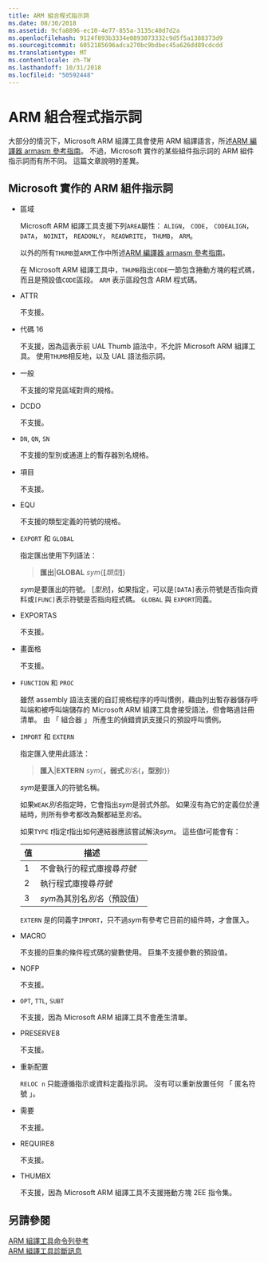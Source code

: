 ```yaml
---
title: ARM 組合程式指示詞
ms.date: 08/30/2018
ms.assetid: 9cfa8896-ec10-4e77-855a-3135c40d7d2a
ms.openlocfilehash: 9124f893b3334e0893073332c9d5f5a1388373d9
ms.sourcegitcommit: 6052185696adca270bc9bdbec45a626dd89cdcdd
ms.translationtype: MT
ms.contentlocale: zh-TW
ms.lasthandoff: 10/31/2018
ms.locfileid: "50592448"
---
```

# <a name="arm-assembler-directives"></a>ARM 組合程式指示詞

大部分的情況下，Microsoft ARM 組譯工具會使用 ARM 組譯語言，所述[ARM 編譯器 armasm 參考指南](http://infocenter.arm.com/help/topic/com.arm.doc.dui0802b/index.html)。 不過，Microsoft 實作的某些組件指示詞的 ARM 組件指示詞而有所不同。 這篇文章說明的差異。

## <a name="microsoft-implementations-of-arm-assembly-directives"></a>Microsoft 實作的 ARM 組件指示詞

- 區域

   Microsoft ARM 組譯工具支援下列`AREA`屬性： `ALIGN`， `CODE`， `CODEALIGN`， `DATA`， `NOINIT`， `READONLY`， `READWRITE`， `THUMB`， `ARM`。

   以外的所有`THUMB`並`ARM`工作中所述[ARM 編譯器 armasm 參考指南](http://infocenter.arm.com/help/topic/com.arm.doc.dui0802b/index.html)。

   在 Microsoft ARM 組譯工具中，`THUMB`指出`CODE`一節包含捲動方塊的程式碼，而且是預設值`CODE`區段。  `ARM` 表示區段包含 ARM 程式碼。

- ATTR

   不支援。

- 代碼 16

   不支援，因為這表示前 UAL Thumb 語法中，不允許 Microsoft ARM 組譯工具。  使用`THUMB`相反地，以及 UAL 語法指示詞。

- 一般

   不支援的常見區域對齊的規格。

- DCDO

   不支援。

- `DN`, `QN`, `SN`

   不支援的型別或通道上的暫存器別名規格。

- 項目

   不支援。

- EQU

   不支援的類型定義的符號的規格。

- `EXPORT` 和 `GLOBAL`

   指定匯出使用下列語法：

   > **匯出**|**GLOBAL** <em>sym</em>{**[**<em>類型</em>**]**}

   *sym*是要匯出的符號。  [*型別*]，如果指定，可以是`[DATA]`表示符號是否指向資料或`[FUNC]`表示符號是否指向程式碼。 `GLOBAL` 與 `EXPORT`同義。

- EXPORTAS

   不支援。

- 畫面格

   不支援。

- `FUNCTION` 和 `PROC`

   雖然 assembly 語法支援的自訂規格程序的呼叫慣例，藉由列出暫存器儲存呼叫端和被呼叫端儲存的 Microsoft ARM 組譯工具會接受語法，但會略過註冊清單。  由 「 組合器 」 所產生的偵錯資訊支援只的預設呼叫慣例。

- `IMPORT` 和 `EXTERN`

   指定匯入使用此語法：

   > **匯入**|**EXTERN** *sym*{**，弱式***別名*{**，型別***t*}}

   *sym*是要匯入的符號名稱。

   如果`WEAK`*別名*指定時，它會指出*sym*是弱式外部。 如果沒有為它的定義位於連結時，則所有參考都改為繫都結至*別名*。

   如果`TYPE` *t*指定*t*指出如何連結器應該嘗試解決*sym*。  這些值*t*可能會有：

   |值|描述|
   |-|-|
   |1|不會執行的程式庫搜尋*符號*|
   |2|執行程式庫搜尋*符號*|
   |3|*sym*為其別名*別名*（預設值）|

   `EXTERN` 是的同義字`IMPORT`，只不過*sym*有參考它目前的組件時，才會匯入。

- MACRO

   不支援的巨集的條件程式碼的變數使用。 巨集不支援參數的預設值。

- NOFP

   不支援。

- `OPT`, `TTL`, `SUBT`

   不支援，因為 Microsoft ARM 組譯工具不會產生清單。

- PRESERVE8

   不支援。

- 重新配置

   `RELOC n` 只能遵循指示或資料定義指示詞。 沒有可以重新放置任何 「 匿名符號 」。

- 需要

   不支援。

- REQUIRE8

   不支援。

- THUMBX

   不支援，因為 Microsoft ARM 組譯工具不支援捲動方塊 2EE 指令集。

## <a name="see-also"></a>另請參閱

[ARM 組譯工具命令列參考](../../assembler/arm/arm-assembler-command-line-reference.md)<br/>
[ARM 組譯工具診斷訊息](../../assembler/arm/arm-assembler-diagnostic-messages.md)<br/>
